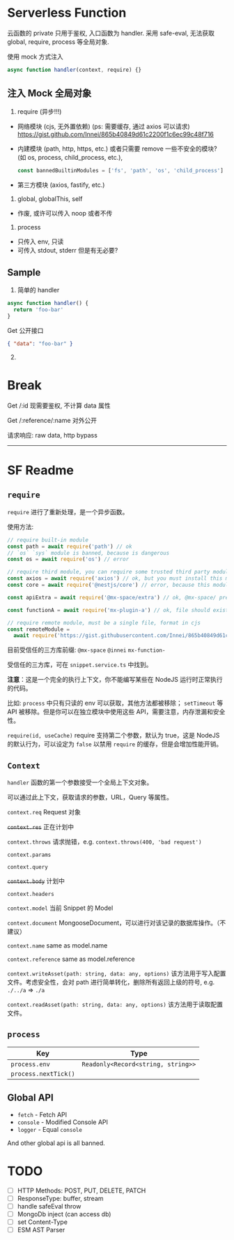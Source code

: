 # Serverless Function

云函数的 private 只用于鉴权, 入口函数为 handler. 采用 safe-eval, 无法获取 global, require, process 等全局对象.

使用 mock 方式注入

```js
async function handler(context, require) {}
```

## 注入 Mock 全局对象

1. require (异步!!!)

- 网络模块 (cjs, 无外置依赖) (ps: 需要缓存, 通过 axios 可以请求) <https://gist.github.com/Innei/865b40849d61c2200f1c6ec99c48f716>
- 内建模块 (path, http, https, etc.) 或者只需要 remove 一些不安全的模块? (如 os, process, child_process, etc.),

  ```js
  const bannedBuiltinModules = ['fs', 'path', 'os', 'child_process']
  ```

- 第三方模块 (axios, fastify, etc.)

1. global, globalThis, self

- 作废, 或许可以传入 noop 或者不传

1. process

- 只传入 env, 只读
- 可传入 stdout, stderr 但是有无必要?

## Sample

1. 简单的 handler

```js
async function handler() {
  return 'foo-bar'
}
```

Get 公开接口

```json
{ "data": "foo-bar" }
```

2.

# Break

Get /:id 现需要鉴权, 不计算 data 属性

Get /:reference/:name 对外公开

<!-- 请求响应: JSON, 原始类型会被挂载到 `{data: }`. 会进行 JSON snakecase 处理 -->

请求响应: raw data, http bypass

---

# SF Readme

## `require`

`require` 进行了重新处理，是一个异步函数。

使用方法:

```js
// require built-in module
const path = await require('path') // ok
// `os` `sys` module is banned, because is dangerous
const os = await require('os') // error

// require third module, you can require some trusted third party modules.
const axios = await require('axios') // ok, but you must install this module in data_dir/node_modules or other NODE_PATH
const core = await require('@nestjs/core') // error, because this module is banned

const apiExtra = await require('@mx-space/extra') // ok, @mx-space/ prefix is trusted, but you must install this module in data_dir/node_modules or other NODE_PATH

const functionA = await require('mx-plugin-a') // ok, file should exist in NODE_PATH

// require remote module, must be a single file, format in cjs
const remoteModule =
  await require('https://gist.githubusercontent.com/Innei/865b40849d61c2200f1c6ec99c48f716/raw/b4ceb3af6b5a52040a1f31594e5ee53154b8b6d5/case-1.js') // ok
```

目前受信任的三方库前缀: `@mx-space` `@innei` `mx-function-`

受信任的三方库，可在 `snippet.service.ts` 中找到。

**注意**：这是一个完全的执行上下文，你不能编写某些在 NodeJS 运行时正常执行的代码。

比如: `process` 中只有只读的 env 可以获取，其他方法都被移除； `setTimeout` 等 API 被移除。但是你可以在独立模块中使用这些 API，需要注意，内存泄漏和安全性。

`require(id, useCache)` require 支持第二个参数，默认为 true，这是 NodeJS 的默认行为，可以设定为 `false` 以禁用 `require` 的缓存，但是会增加性能开销。

## `Context`

`handler` 函数的第一个参数接受一个全局上下文对象。

可以通过此上下文，获取请求的参数，URL，Query 等属性。

`context.req` Request 对象

~~`context.res`~~ 正在计划中

`context.throws` 请求抛错，e.g. `context.throws(400, 'bad request')`

`context.params`

`context.query`

~~`context.body`~~ 计划中

`context.headers`

`context.model` 当前 Snippet 的 Model

`context.document` MongooseDocument<SnippetModel>，可以进行对该记录的数据库操作。（不建议）

`context.name` same as model.name

`context.reference` same as model.reference

`context.writeAsset(path: string, data: any, options)` 该方法用于写入配置文件。考虑安全性，会对 path 进行简单转化，删除所有返回上级的符号, e.g. `./../a` => `./a`

`context.readAsset(path: string, data: any, options)` 该方法用于读取配置文件。

## `process`

| Key                  | Type                               |
| -------------------- | ---------------------------------- |
| `process.env`        | `Readonly<Record<string, string>>` |
| `process.nextTick()` |                                    |

## Global API

- `fetch` - Fetch API
- `console` - Modified Console API
- `logger` - Equal `console`

And other global api is all banned.

# TODO

- [ ] HTTP Methods: POST, PUT, DELETE, PATCH
- [ ] ResponseType: buffer, stream
- [ ] handle safeEval throw
- [ ] MongoDb inject (can access db)
- [ ] set Content-Type
- [ ] ESM AST Parser